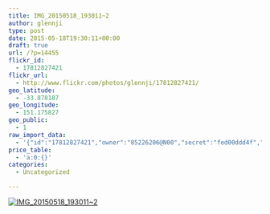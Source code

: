 ```yaml
---
title: IMG_20150518_193011~2
author: glennji
type: post
date: 2015-05-18T19:30:11+00:00
draft: true
url: /?p=14455
flickr_id:
  - 17812827421
flickr_url:
  - http://www.flickr.com/photos/glennji/17812827421/
geo_latitude:
  - -33.878187
geo_longitude:
  - 151.175827
geo_public:
  - 1
raw_import_data:
  - '{"id":"17812827421","owner":"85226206@N00","secret":"fed00ddd4f","server":"7737","farm":8,"title":"IMG_20150518_193011~2","ispublic":0,"isfriend":0,"isfamily":0,"description":{"_content":""},"dateupload":"1431941516","lastupdate":"1431941526","datetaken":"2015-05-18 19:30:11","datetakengranularity":"0","datetakenunknown":"0","ownername":"glennji","tags":"","machine_tags":"","originalsecret":"05468db1e8","originalformat":"jpg","latitude":"-33.878187","longitude":"151.175827","accuracy":"16","context":0,"place_id":"qRcYmO1QUrMZuclZ","woeid":"1094076","geo_is_family":0,"geo_is_friend":0,"geo_is_contact":0,"geo_is_public":0,"media":"photo","media_status":"ready","url_o":"https://farm8.staticflickr.com/7737/17812827421_05468db1e8_o.jpg","height_o":"4160","width_o":"3120"}'
price_table:
  - 'a:0:{}'
categories:
  - Uncategorized

---
```

<p class="flickr-image">
  <a href="http://www.flickr.com/photos/glennji/17812827421/" class="flickr-link"><img src="http://i1.wp.com/glennji.com/wp-content/uploads/2015/05/17812827421_05468db1e8_o.jpg?fit=1024%2C1024" width="" height="" alt="IMG_20150518_193011~2" class="keyring-img" /></a>
</p>

